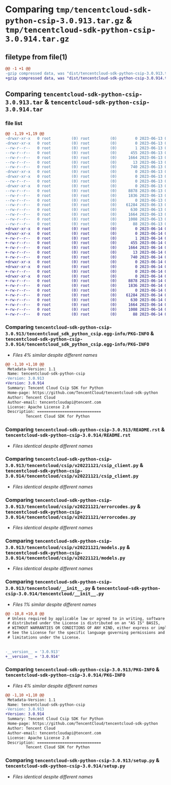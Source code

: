 # Comparing `tmp/tencentcloud-sdk-python-csip-3.0.913.tar.gz` & `tmp/tencentcloud-sdk-python-csip-3.0.914.tar.gz`

## filetype from file(1)

```diff
@@ -1 +1 @@
-gzip compressed data, was "dist/tencentcloud-sdk-python-csip-3.0.913.tar", last modified: Tue Jun 13 02:08:39 2023, max compression
+gzip compressed data, was "dist/tencentcloud-sdk-python-csip-3.0.914.tar", last modified: Wed Jun 14 00:23:32 2023, max compression
```

## Comparing `tencentcloud-sdk-python-csip-3.0.913.tar` & `tencentcloud-sdk-python-csip-3.0.914.tar`

### file list

```diff
@@ -1,19 +1,19 @@
-drwxr-xr-x   0 root         (0) root         (0)        0 2023-06-13 02:08:39.000000 tencentcloud-sdk-python-csip-3.0.913/
-drwxr-xr-x   0 root         (0) root         (0)        0 2023-06-13 02:08:39.000000 tencentcloud-sdk-python-csip-3.0.913/tencentcloud_sdk_python_csip.egg-info/
--rw-r--r--   0 root         (0) root         (0)        1 2023-06-13 02:08:39.000000 tencentcloud-sdk-python-csip-3.0.913/tencentcloud_sdk_python_csip.egg-info/dependency_links.txt
--rw-r--r--   0 root         (0) root         (0)      455 2023-06-13 02:08:39.000000 tencentcloud-sdk-python-csip-3.0.913/tencentcloud_sdk_python_csip.egg-info/SOURCES.txt
--rw-r--r--   0 root         (0) root         (0)     1664 2023-06-13 02:08:39.000000 tencentcloud-sdk-python-csip-3.0.913/tencentcloud_sdk_python_csip.egg-info/PKG-INFO
--rw-r--r--   0 root         (0) root         (0)       13 2023-06-13 02:08:39.000000 tencentcloud-sdk-python-csip-3.0.913/tencentcloud_sdk_python_csip.egg-info/top_level.txt
--rw-r--r--   0 root         (0) root         (0)      740 2023-06-13 02:08:38.000000 tencentcloud-sdk-python-csip-3.0.913/README.rst
-drwxr-xr-x   0 root         (0) root         (0)        0 2023-06-13 02:08:39.000000 tencentcloud-sdk-python-csip-3.0.913/tencentcloud/
-drwxr-xr-x   0 root         (0) root         (0)        0 2023-06-13 02:08:39.000000 tencentcloud-sdk-python-csip-3.0.913/tencentcloud/csip/
--rw-r--r--   0 root         (0) root         (0)        0 2023-06-13 02:08:38.000000 tencentcloud-sdk-python-csip-3.0.913/tencentcloud/csip/__init__.py
-drwxr-xr-x   0 root         (0) root         (0)        0 2023-06-13 02:08:39.000000 tencentcloud-sdk-python-csip-3.0.913/tencentcloud/csip/v20221121/
--rw-r--r--   0 root         (0) root         (0)     8878 2023-06-13 02:08:38.000000 tencentcloud-sdk-python-csip-3.0.913/tencentcloud/csip/v20221121/csip_client.py
--rw-r--r--   0 root         (0) root         (0)     1836 2023-06-13 02:08:39.000000 tencentcloud-sdk-python-csip-3.0.913/tencentcloud/csip/v20221121/errorcodes.py
--rw-r--r--   0 root         (0) root         (0)        0 2023-06-13 02:08:39.000000 tencentcloud-sdk-python-csip-3.0.913/tencentcloud/csip/v20221121/__init__.py
--rw-r--r--   0 root         (0) root         (0)    61284 2023-06-13 02:08:39.000000 tencentcloud-sdk-python-csip-3.0.913/tencentcloud/csip/v20221121/models.py
--rw-r--r--   0 root         (0) root         (0)      630 2023-06-13 02:08:38.000000 tencentcloud-sdk-python-csip-3.0.913/tencentcloud/__init__.py
--rw-r--r--   0 root         (0) root         (0)     1664 2023-06-13 02:08:39.000000 tencentcloud-sdk-python-csip-3.0.913/PKG-INFO
--rw-r--r--   0 root         (0) root         (0)     1008 2023-06-13 02:08:38.000000 tencentcloud-sdk-python-csip-3.0.913/setup.py
--rw-r--r--   0 root         (0) root         (0)       88 2023-06-13 02:08:39.000000 tencentcloud-sdk-python-csip-3.0.913/setup.cfg
+drwxr-xr-x   0 root         (0) root         (0)        0 2023-06-14 00:23:32.000000 tencentcloud-sdk-python-csip-3.0.914/
+drwxr-xr-x   0 root         (0) root         (0)        0 2023-06-14 00:23:32.000000 tencentcloud-sdk-python-csip-3.0.914/tencentcloud_sdk_python_csip.egg-info/
+-rw-r--r--   0 root         (0) root         (0)        1 2023-06-14 00:23:32.000000 tencentcloud-sdk-python-csip-3.0.914/tencentcloud_sdk_python_csip.egg-info/dependency_links.txt
+-rw-r--r--   0 root         (0) root         (0)      455 2023-06-14 00:23:32.000000 tencentcloud-sdk-python-csip-3.0.914/tencentcloud_sdk_python_csip.egg-info/SOURCES.txt
+-rw-r--r--   0 root         (0) root         (0)     1664 2023-06-14 00:23:32.000000 tencentcloud-sdk-python-csip-3.0.914/tencentcloud_sdk_python_csip.egg-info/PKG-INFO
+-rw-r--r--   0 root         (0) root         (0)       13 2023-06-14 00:23:32.000000 tencentcloud-sdk-python-csip-3.0.914/tencentcloud_sdk_python_csip.egg-info/top_level.txt
+-rw-r--r--   0 root         (0) root         (0)      740 2023-06-14 00:23:32.000000 tencentcloud-sdk-python-csip-3.0.914/README.rst
+drwxr-xr-x   0 root         (0) root         (0)        0 2023-06-14 00:23:32.000000 tencentcloud-sdk-python-csip-3.0.914/tencentcloud/
+drwxr-xr-x   0 root         (0) root         (0)        0 2023-06-14 00:23:32.000000 tencentcloud-sdk-python-csip-3.0.914/tencentcloud/csip/
+-rw-r--r--   0 root         (0) root         (0)        0 2023-06-14 00:23:32.000000 tencentcloud-sdk-python-csip-3.0.914/tencentcloud/csip/__init__.py
+drwxr-xr-x   0 root         (0) root         (0)        0 2023-06-14 00:23:32.000000 tencentcloud-sdk-python-csip-3.0.914/tencentcloud/csip/v20221121/
+-rw-r--r--   0 root         (0) root         (0)     8878 2023-06-14 00:23:32.000000 tencentcloud-sdk-python-csip-3.0.914/tencentcloud/csip/v20221121/csip_client.py
+-rw-r--r--   0 root         (0) root         (0)     1836 2023-06-14 00:23:32.000000 tencentcloud-sdk-python-csip-3.0.914/tencentcloud/csip/v20221121/errorcodes.py
+-rw-r--r--   0 root         (0) root         (0)        0 2023-06-14 00:23:32.000000 tencentcloud-sdk-python-csip-3.0.914/tencentcloud/csip/v20221121/__init__.py
+-rw-r--r--   0 root         (0) root         (0)    61284 2023-06-14 00:23:32.000000 tencentcloud-sdk-python-csip-3.0.914/tencentcloud/csip/v20221121/models.py
+-rw-r--r--   0 root         (0) root         (0)      630 2023-06-14 00:23:32.000000 tencentcloud-sdk-python-csip-3.0.914/tencentcloud/__init__.py
+-rw-r--r--   0 root         (0) root         (0)     1664 2023-06-14 00:23:32.000000 tencentcloud-sdk-python-csip-3.0.914/PKG-INFO
+-rw-r--r--   0 root         (0) root         (0)     1008 2023-06-14 00:23:32.000000 tencentcloud-sdk-python-csip-3.0.914/setup.py
+-rw-r--r--   0 root         (0) root         (0)       88 2023-06-14 00:23:32.000000 tencentcloud-sdk-python-csip-3.0.914/setup.cfg
```

### Comparing `tencentcloud-sdk-python-csip-3.0.913/tencentcloud_sdk_python_csip.egg-info/PKG-INFO` & `tencentcloud-sdk-python-csip-3.0.914/tencentcloud_sdk_python_csip.egg-info/PKG-INFO`

 * *Files 4% similar despite different names*

```diff
@@ -1,10 +1,10 @@
 Metadata-Version: 1.1
 Name: tencentcloud-sdk-python-csip
-Version: 3.0.913
+Version: 3.0.914
 Summary: Tencent Cloud Csip SDK for Python
 Home-page: https://github.com/TencentCloud/tencentcloud-sdk-python
 Author: Tencent Cloud
 Author-email: tencentcloudapi@tencent.com
 License: Apache License 2.0
 Description: ============================
         Tencent Cloud SDK for Python
```

### Comparing `tencentcloud-sdk-python-csip-3.0.913/README.rst` & `tencentcloud-sdk-python-csip-3.0.914/README.rst`

 * *Files identical despite different names*

### Comparing `tencentcloud-sdk-python-csip-3.0.913/tencentcloud/csip/v20221121/csip_client.py` & `tencentcloud-sdk-python-csip-3.0.914/tencentcloud/csip/v20221121/csip_client.py`

 * *Files identical despite different names*

### Comparing `tencentcloud-sdk-python-csip-3.0.913/tencentcloud/csip/v20221121/errorcodes.py` & `tencentcloud-sdk-python-csip-3.0.914/tencentcloud/csip/v20221121/errorcodes.py`

 * *Files identical despite different names*

### Comparing `tencentcloud-sdk-python-csip-3.0.913/tencentcloud/csip/v20221121/models.py` & `tencentcloud-sdk-python-csip-3.0.914/tencentcloud/csip/v20221121/models.py`

 * *Files identical despite different names*

### Comparing `tencentcloud-sdk-python-csip-3.0.913/tencentcloud/__init__.py` & `tencentcloud-sdk-python-csip-3.0.914/tencentcloud/__init__.py`

 * *Files 1% similar despite different names*

```diff
@@ -10,8 +10,8 @@
 # Unless required by applicable law or agreed to in writing, software
 # distributed under the License is distributed on an "AS IS" BASIS,
 # WITHOUT WARRANTIES OR CONDITIONS OF ANY KIND, either express or implied.
 # See the License for the specific language governing permissions and
 # limitations under the License.
 
 
-__version__ = '3.0.913'
+__version__ = '3.0.914'
```

### Comparing `tencentcloud-sdk-python-csip-3.0.913/PKG-INFO` & `tencentcloud-sdk-python-csip-3.0.914/PKG-INFO`

 * *Files 4% similar despite different names*

```diff
@@ -1,10 +1,10 @@
 Metadata-Version: 1.1
 Name: tencentcloud-sdk-python-csip
-Version: 3.0.913
+Version: 3.0.914
 Summary: Tencent Cloud Csip SDK for Python
 Home-page: https://github.com/TencentCloud/tencentcloud-sdk-python
 Author: Tencent Cloud
 Author-email: tencentcloudapi@tencent.com
 License: Apache License 2.0
 Description: ============================
         Tencent Cloud SDK for Python
```

### Comparing `tencentcloud-sdk-python-csip-3.0.913/setup.py` & `tencentcloud-sdk-python-csip-3.0.914/setup.py`

 * *Files identical despite different names*

